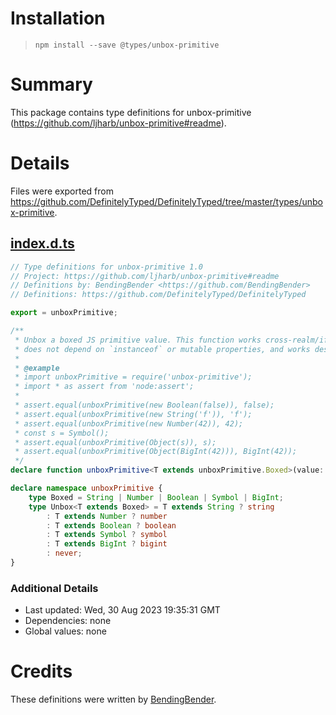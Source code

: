 # Installation
> `npm install --save @types/unbox-primitive`

# Summary
This package contains type definitions for unbox-primitive (https://github.com/ljharb/unbox-primitive#readme).

# Details
Files were exported from https://github.com/DefinitelyTyped/DefinitelyTyped/tree/master/types/unbox-primitive.
## [index.d.ts](https://github.com/DefinitelyTyped/DefinitelyTyped/tree/master/types/unbox-primitive/index.d.ts)
````ts
// Type definitions for unbox-primitive 1.0
// Project: https://github.com/ljharb/unbox-primitive#readme
// Definitions by: BendingBender <https://github.com/BendingBender>
// Definitions: https://github.com/DefinitelyTyped/DefinitelyTyped

export = unboxPrimitive;

/**
 * Unbox a boxed JS primitive value. This function works cross-realm/iframe,
 * does not depend on `instanceof` or mutable properties, and works despite ES6 `Symbol.toStringTag`.
 *
 * @example
 * import unboxPrimitive = require('unbox-primitive');
 * import * as assert from 'node:assert';
 *
 * assert.equal(unboxPrimitive(new Boolean(false)), false);
 * assert.equal(unboxPrimitive(new String('f')), 'f');
 * assert.equal(unboxPrimitive(new Number(42)), 42);
 * const s = Symbol();
 * assert.equal(unboxPrimitive(Object(s)), s);
 * assert.equal(unboxPrimitive(Object(BigInt(42))), BigInt(42));
 */
declare function unboxPrimitive<T extends unboxPrimitive.Boxed>(value: T): unboxPrimitive.Unbox<T>;

declare namespace unboxPrimitive {
    type Boxed = String | Number | Boolean | Symbol | BigInt;
    type Unbox<T extends Boxed> = T extends String ? string
        : T extends Number ? number
        : T extends Boolean ? boolean
        : T extends Symbol ? symbol
        : T extends BigInt ? bigint
        : never;
}

````

### Additional Details
 * Last updated: Wed, 30 Aug 2023 19:35:31 GMT
 * Dependencies: none
 * Global values: none

# Credits
These definitions were written by [BendingBender](https://github.com/BendingBender).
